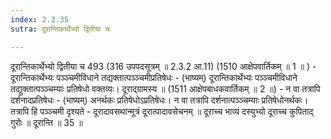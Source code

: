 ```yaml
---
index: 2.3.35
sutra: दूरान्तिकार्थेभ्यो द्वितीया च

---
```

दूरान्तिकार्थेभ्यो द्वितीया च 493 (316 उपपदसूत्रम् ॥ 2.3.2 आ.11) (1510 आक्षेपवार्तिकम् ॥ 1 ॥ ) - दूरान्तिकार्थेभ्यः पञ्ञ्चमीविधाने तद्यक्तात्पञ्ञ्चमीप्रतिषेधः - (भाष्यम्) दूरान्तिकार्थेभ्यः पञ्ञ्चमीविधाने तद्युक्तात्पञ्ञ्चम्याः प्रतिषेधो वक्तव्यः। दूराद्ग्रामस्य ॥ (1511 आक्षेपबाधकवार्तिकम् ॥ 2 ॥) - न वा तत्रापि दर्शनादप्रतिषेधः - (भाष्यम्) अनर्थकः प्रतिषेधोऽप्रतिषेधः। न वा तत्रापि दर्शनात्पञ्ञ्चम्याः प्रतिषेधोनर्थकः। तत्रापि हि पञ्ञ्चमी दृश्यते -  दूरादावसथान्मूत्रं दूरात्पादावसेचनम् ॥ दूराच्च भाव्यं दस्युभ्यो दूराच्च कुपिताद् गुरोः ॥ दूरान्ति ॥ 35 ॥